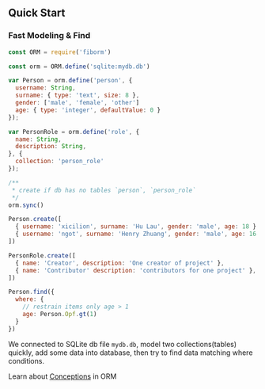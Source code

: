 ## Quick Start

### Fast Modeling & Find
```javascript
const ORM = require('fiborm')

const orm = ORM.define('sqlite:mydb.db')

var Person = orm.define('person', {
  username: String,
  surname: { type: 'text', size: 8 },
  gender: ['male', 'female', 'other']
  age: { type: 'integer', defaultValue: 0 }
});

var PersonRole = orm.define('role', {
  name: String,
  description: String,
}, {
  collection: 'person_role'
});

/**
 * create if db has no tables `person`, `person_role`
 */
orm.sync()

Person.create([
  { username: 'xicilion', surname: 'Hu Lau', gender: 'male', age: 18 },
  { username: 'ngot', surname: 'Henry Zhuang', gender: 'male', age: 16 },
])

PersonRole.create([
  { name: 'Creator', description: 'One creator of project' },
  { name: 'Contributor' description: 'contributors for one project' },
])

Person.find({
  where: {
    // restrain items only age > 1
    age: Person.Opf.gt(1)
  }
})
```

We connected to SQLite db file `mydb.db`, model two collections(tables) quickly, add some data into database, then try to find data matching where conditions.

Learn about [Conceptions](en-us/Concepts) in ORM
